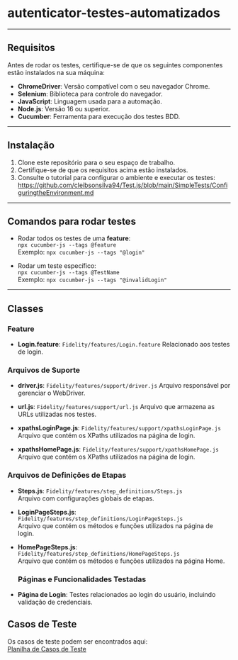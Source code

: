# autenticator-testes-automatizados

---

## Requisitos

Antes de rodar os testes, certifique-se de que os seguintes componentes estão instalados na sua máquina:

- **ChromeDriver**: Versão compatível com o seu navegador Chrome.
- **Selenium**: Biblioteca para controle do navegador.
- **JavaScript**: Linguagem usada para a automação.
- **Node.js**: Versão 16 ou superior.
- **Cucumber**: Ferramenta para execução dos testes BDD.

---

## Instalação

1. Clone este repositório para o seu espaço de trabalho.
2. Certifique-se de que os requisitos acima estão instalados.
3. Consulte o tutorial para configurar o ambiente e executar os testes:  
   https://github.com/cleibsonsilva94/Test.js/blob/main/SimpleTests/ConfiguringtheEnvironment.md

---

## Comandos para rodar testes

- Rodar todos os testes de uma **feature**:  
  `npx cucumber-js --tags @feature`  
  Exemplo: `npx cucumber-js --tags "@login"`

- Rodar um teste específico:  
  `npx cucumber-js --tags @TestName`  
  Exemplo: `npx cucumber-js --tags "@invalidLogin"`

---

## Classes

### Feature

- **Login.feature**: `Fidelity/features/Login.feature`
 Relacionado aos testes de login.

### Arquivos de Suporte

- **driver.js**: `Fidelity/features/support/driver.js`
  Arquivo responsável por gerenciar o WebDriver.

- **url.js**: `Fidelity/features/support/url.js` 
  Arquivo que armazena as URLs utilizadas nos testes.

- **xpathsLoginPage.js**: `Fidelity/features/support/xpathsLoginPage.js`  
  Arquivo que contém os XPaths utilizados na página de login.

- **xpathsHomePage.js**: `Fidelity/features/support/xpathsHomePage.js`  
  Arquivo que contém os XPaths utilizados na página de login.

### Arquivos de Definições de Etapas

- **Steps.js**: `Fidelity/features/step_definitions/Steps.js`  
  Arquivo com configurações globais de etapas.

- **LoginPageSteps.js**:  `Fidelity/features/step_definitions/LoginPageSteps.js`  
  Arquivo que contém os métodos e funções utilizados na página de login.

- **HomePageSteps.js**: `Fidelity/features/step_definitions/HomePageSteps.js`  
  Arquivo que contém os métodos e funções utilizados na página Home.

  ### Páginas e Funcionalidades Testadas

- **Página de Login**: Testes relacionados ao login do usuário, incluindo validação de credenciais. 

## Casos de Teste

Os casos de teste podem ser encontrados aqui:  
[Planilha de Casos de Teste](https://docs.google.com/spreadsheets/d/1FjYs9KdZTmmZmhtVzYMN83ZbOBA1IgQb_GH6zvUkjqI/edit?usp=sharing)
